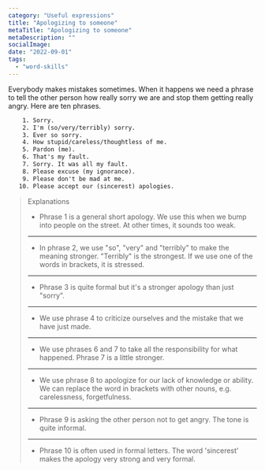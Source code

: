 ```yaml
---
category: "Useful expressions"
title: "Apologizing to someone"
metaTitle: "Apologizing to someone"
metaDescription: ""
socialImage:
date: "2022-09-01"
tags:
  - "word-skills"
---
```


Everybody makes mistakes sometimes. When it happens we need a phrase to tell the other person how really sorry we are and stop them getting really angry. Here are ten phrases.

```txt
    1. Sorry.
    2. I'm (so/very/terribly) sorry.
    3. Ever so sorry.
    4. How stupid/careless/thoughtless of me.
    5. Pardon (me).
    6. That's my fault.
    7. Sorry. It was all my fault.
    8. Please excuse (my ignorance).
    9. Please don't be mad at me.
   10. Please accept our (sincerest) apologies.
```

> Explanations
>
> - Phrase 1 is a general short apology. We use this when we bump into people on the street. At other times, it sounds too weak.
>
> ---
>
> - In phrase 2, we use "so", "very" and "terribly" to make the meaning stronger. "Terribly" is the strongest. If we use one of the words in brackets, it is stressed.
>
> ---
>
> - Phrase 3 is quite formal but it's a stronger apology than just "sorry".
>
> ---
>
> - We use phrase 4 to criticize ourselves and the mistake that we have just made.
>
> ---
>
> - We use phrases 6 and 7 to take all the responsibility for what happened. Phrase 7 is a little stronger.
>
> ---
>
> - We use phrase 8 to apologize for our lack of knowledge or ability. We can replace the word in brackets with other nouns, e.g. carelessness, forgetfulness.
>
> ---
>
> - Phrase 9 is asking the other person not to get angry. The tone is quite informal.
>
> ---
>
> - Phrase 10 is often used in formal letters. The word 'sincerest' makes the apology very strong and very formal.
